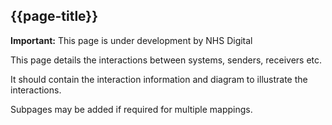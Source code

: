 ## {{page-title}}

<div markdown="span" class="alert alert-warning" role="alert"><i class="fa fa-warning"></i><b> Important:</b> This page is under development by NHS Digital</div>

This page details the interactions between systems, senders, receivers etc.  

It should contain the interaction information and diagram to illustrate the interactions.

Subpages may be added if required for multiple mappings.
